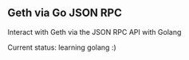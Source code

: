 ## Geth via Go JSON RPC

Interact with Geth via the JSON RPC API with Golang

Current status: learning golang :)

